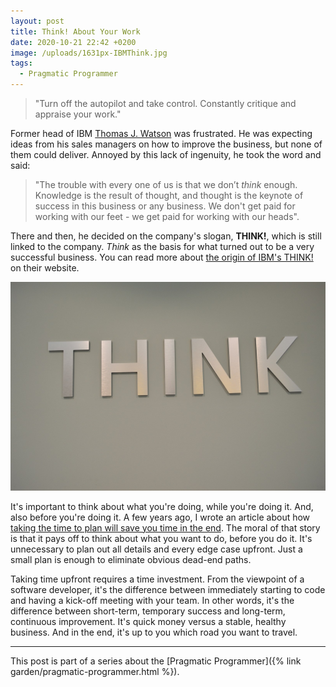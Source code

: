 ```yaml
---
layout: post
title: Think! About Your Work
date: 2020-10-21 22:42 +0200
image: /uploads/1631px-IBMThink.jpg
tags:
  - Pragmatic Programmer
---
```


> "Turn off the autopilot and take control. Constantly critique and appraise your work."

Former head of IBM [Thomas J. Watson](https://en.wikipedia.org/wiki/Thomas_J._Watson) was frustrated. He was expecting ideas from his sales managers on how to improve the business, but none of them could deliver. Annoyed by this lack of ingenuity, he took the word and said: 

> "The trouble with every one of us is that we don’t *think* enough. Knowledge is the result of thought, and thought is the keynote of success in this business or any business. We don't get paid for working with our feet - we get paid for working with our heads".

There and then, he decided on the company's slogan, **THINK!**, which is still linked to the company. *Think* as the basis for what turned out to be a very successful business. You can read more about [the origin of IBM's THINK!](https://www.ibm.com/ibm/history/ibm100/us/en/icons/think_culture/) on their website.

![](/uploads/1631px-IBMThink.jpg)

It's important to think about what you're doing, while you're doing it. And, also before you're doing it. A few years ago, I wrote an article about how [taking the time to plan will save you time in the end](https://medium.com/@yordiverkroost/taking-time-to-plan-will-save-you-time-in-the-end-537909c679a). The moral of that story is that it pays off to think about what you want to do, before you do it. It's unnecessary to plan out all details and every edge case upfront. Just a small plan is enough to eliminate obvious dead-end paths.

Taking time upfront requires a time investment. From the viewpoint of a software developer, it's the difference between immediately starting to code and having a kick-off meeting with your team. In other words, it's the difference between short-term, temporary success and long-term, continuous improvement. It's quick money versus a stable, healthy business. And in the end, it's up to you which road you want to travel.

---

This post is part of a series about the [Pragmatic Programmer]({% link garden/pragmatic-programmer.html %}).
